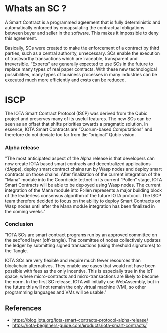 # Whats an SC ? 
A Smart Contract is a programmed agreement that is fully deterministic and automatically enforced by encapsulating the contractual obligations between buyer and seller in the software. This makes it impossible to deny this agreement.

Basically, SCs were created to make the enforcement of a contract by third parties, such as a central authority, unnecessary. SCs enable the execution of trustworthy transactions which are traceable, transparent and irreversible. “Experts” are generally expected to use SCs in the future to replace many types of real paper contracts. With these new technological possibilities, many types of business processes in many industries can be executed much more efficiently and costs can be reduced.

# ISCP 
The IOTA Smart Contract Protocol (ISCP) was derived from the Qubic project and preserves many of its useful features. 
The new SCs can be seen as an offset that shifts priorities towards a pragmatic solution. In essence, 
IOTA Smart Contracts are “Quorum-based Computations” and therefore do not deviate too far from the “original” Qubic vision.

### Alpha release
"The most anticipated aspect of the Alpha release is that developers can now create IOTA based smart contracts and decentralized applications (dApps), deploy smart contract chains run by Wasp nodes and deploy smart contracts on those chains. After finalization of the current integration of the “Mana” module into the Coordicide testnet in its current “Pollen” stage, IOTA Smart Contracts will be able to be deployed using Wasp nodes. The current integration of the Mana module into Pollen represents a major building block of the leaderless consensus algorithm of the future IOTA protocol. The ISCP team therefore decided to focus on the ability to deploy Smart Contracts on Wasp nodes until after the Mana module integration has been finalized in the coming weeks."

### Conclusion

"IOTA SCs are smart contract programs run by an approved committee on the sec"ond layer (off-tangle). The committee of nodes collectively updates the ledger by submitting signed transactions (using threshold signatures) to the Tangle.

IOTA SCs are very flexible and require much fewer resources than blockchain alternatives. They enable use cases that would not have been possible with fees as the only incentive. This is especially true in the IoT space, where micro-contracts and micro-transactions are likely to become the norm. In the first SC release, IOTA will initially use WebAssembly, but in the future this will not remain the only virtual machine (VM), so other programming languages and VMs will be usable."

## References
* https://blog.iota.org/iota-smart-contracts-protocol-alpha-release/
* https://iota-beginners-guide.com/products/iota-smart-contracts/
